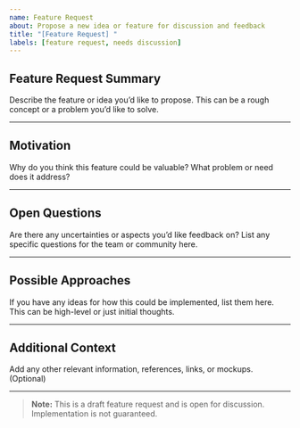 ```yaml
---
name: Feature Request
about: Propose a new idea or feature for discussion and feedback
title: "[Feature Request] "
labels: [feature request, needs discussion]
---
```


## Feature Request Summary

Describe the feature or idea you’d like to propose. This can be a rough concept or a problem you’d like to solve.

---

## Motivation

Why do you think this feature could be valuable? What problem or need does it address?

---

## Open Questions

Are there any uncertainties or aspects you’d like feedback on? List any specific questions for the team or community here.

---

## Possible Approaches

If you have any ideas for how this could be implemented, list them here. This can be high-level or just initial thoughts.

---

## Additional Context

Add any other relevant information, references, links, or mockups. (Optional)

---

> **Note:** This is a draft feature request and is open for discussion. Implementation is not guaranteed.
